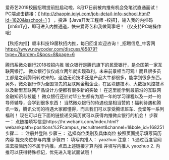 爱奇艺2019校园招聘提前批启动啦，8月17日前被内推有机会免笔试直通面试！
PC端点击链接：【 http://zhaopin.iqiyi.com/job-detail-info-school.html?id=1820&isschool=1 】 ，投递【Java开发工程师 -校招】，输入我的内推码【nh8nTy】，即可进入内推通道，快来爱奇艺和我做同事吧！（仅支持PC端操作哦）





【秋招内推】顺丰科技19届秋招内推，每日回复欢迎咨询！_招聘信息_牛客网
https://www.nowcoder.com/discuss/85879?type=7&order=0&pos=8&page=6





腾讯系微众银行2018校招内推 
微众银行是腾讯旗下的民营银行，是全国第一家互联网银行。 微众银行仅仅成立两年就实现盈利，未来前景相当可观！而且很多员工都是之前腾讯转过来的，这边无论技术还是产品大牛都很多，能学到很多东西。另外，微众银行作为全国领先的互联网金融企业，在区块链技术、大数据风控技术以及新型互联网产品设计方便都有很多新的突破！ 在这里能学到最前沿的互联网金融知识与技能！ 微众银行还针对毕业生都有为期一年的学习课程以及一对一的导师辅导，会学到很多东西！ 当然微众银行的待遇也是相当赞的！福利待遇和腾讯一致，腾讯公司的待遇大家都懂得，而且我们可以享受腾讯班车、食堂等一系列福利！
现在可以在下面的链接递交简历就可以获得内推微众银行的机会！
步骤一：  点链接填写信息https://hr.webank.com/index.html?webankpath=positions%2Fcampus_recruitment&channel=1&bole_id=168251 
步骤二 ： 注册并登陆 
步骤三： 选择岗位类别及具体岗位 按照页面提示填写简历内容 提交岗位参与内推 
步骤四： 填写内推人： yaozhuo 
注意： 1.通过百度官网进去投简历的不属于内推，点击上述链接才算内推 并填写内推人 yaozhuo  2. 内推可以获得特殊标记，优先进入笔试面试哦！



